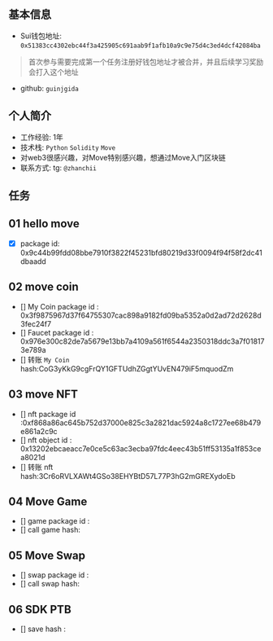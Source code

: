 ## 基本信息
- Sui钱包地址: `0x51383cc4302ebc44f3a425905c691aab9f1afb10a9c9e75d4c3ed4dcf42084ba`
> 首次参与需要完成第一个任务注册好钱包地址才被合并，并且后续学习奖励会打入这个地址
- github: `guinjgida`

## 个人简介
- 工作经验: 1年
- 技术栈: `Python` `Solidity` `Move`
- 对web3很感兴趣，对Move特别感兴趣，想通过Move入门区块链
- 联系方式: tg: `@zhanchii` 

## 任务

##   01 hello move  
- [x] package id: 0x9c44b99fdd08bbe7910f3822f45231bfd80219d33f0094f94f58f2dc41dbaadd

##   02 move coin
- [] My Coin package id : 0x3f9875967d37f64755307cac898a9182fd09ba5352a0d2ad72d2628d3fec24f7
- [] Faucet package id : 0x976e300c82de7a5679e13bb7a4109a561f6544a2350318ddc3a7f018173e789a
- [] 转账 `My Coin` hash:CoG3yKkG9cgFrQY1GFTUdhZGgtYUvEN479iF5mquodZm

##   03 move NFT
- [] nft package id :0xf868a86ac645b752d37000e825c3a2821dac5924a8c1727ee68b479e861a2c9c
- [] nft object id : 0x13202ebcaeacc7e0ce5c63ac3ecba97fdc4eec43b51ff53135a1f853cea8021d
- [] 转账 nft  hash:3Cr6oRVLXAWt4GSo38EHYBtD57L77P3hG2mGREXydoEb

##   04 Move Game
- [] game package id :
- [] call game hash:

##   05 Move Swap
- [] swap package id :
- [] call swap hash:

##   06 SDK PTB
- [] save hash :

